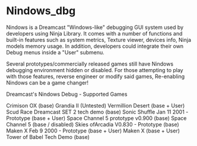 # Nindows_dbg

Nindows is a Dreamcast "Windows-like" debugging GUI system used by developers using Ninja Library.
It comes with a number of functions and built-in features such as system metrics, Texture viewer, devices info, Ninja models memory usage.
In addition, developers could integrate their own Debug menus inside a "User" submenu.

Several prototypes/commercially released games still have Nindows debugging environment hidden or disabled. For those attempting to play with those features, reverse engineer or modify said games, Re-enabling Nindows can be a game changer!

Dreamcast's Nindows Debug - Supported Games

Crimison OX (base)
Grandia II (Untested)
Vermillion Desert (base + User)
Scud Race Dreamcast SET 2 tech demo (base)
Sonic Shuffle Jan 11 2001 -Prototype (base + User)
Space Channel 5 prototype v0.900 (base)
Space Channel 5 (base / disabled)
Skies ofArcadia V0.830 - Prototype (base)
Maken X Feb 9 2000 - Prototype (base + User)
Maken X (base + User)
Tower of Babel Tech Demo (base)
